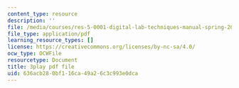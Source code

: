 ```yaml
---
content_type: resource
description: ''
file: /media/courses/res-5-0001-digital-lab-techniques-manual-spring-2007/636acb280bf116ca49a26c3c993e0dca_dBNELFi5XiY.pdf
file_type: application/pdf
learning_resource_types: []
license: https://creativecommons.org/licenses/by-nc-sa/4.0/
ocw_type: OCWFile
resourcetype: Document
title: 3play pdf file
uid: 636acb28-0bf1-16ca-49a2-6c3c993e0dca
---
```

